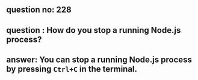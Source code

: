
      
## question no: 228

## question : How do you stop a running Node.js process?

## answer: You can stop a running Node.js process by pressing `Ctrl+C` in the terminal.
      